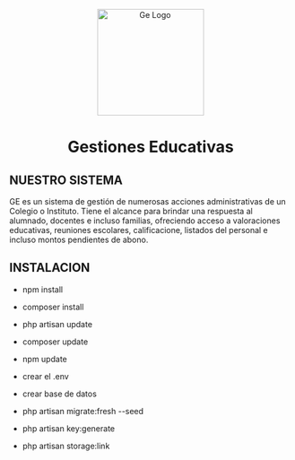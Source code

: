 <p align="center"><a href="#" target="_blank"><img src="https://blogger.googleusercontent.com/img/b/R29vZ2xl/AVvXsEiAUSSIBt7T3l2m_l3heV2vhMZoA_ZNCJx_kRPDdqS3ry_9jigT7FqbDF2SzSWJD2gLPT7Zn6tyB6I5day-yiM3tBOwnKGP71XrHpOC54JDwivF65ZxL01gbjy_6xkbuqfSq-RTGjlyBAa2VZZMRW9ajsNTV0SSDCcg62XEEk_5zC89VsgHZRXm04I3/s351/gelogo.png" height="190" alt="Ge Logo"></a> <h1 align="center">Gestiones Educativas</h1></p>


## NUESTRO SISTEMA

GE es un sistema de gestión de numerosas acciones administrativas de un Colegio o Instituto. Tiene el alcance para brindar una respuesta al alumnado, docentes e incluso familias, ofreciendo acceso a valoraciones educativas, reuniones escolares, calificacione, listados del personal e incluso montos pendientes de abono.

## INSTALACION
- npm install
- composer install
- php artisan update
- composer update
- npm update

- crear el .env
- crear base de datos 

- php artisan migrate:fresh --seed
- php artisan key:generate
- php artisan storage:link



